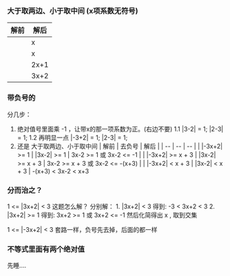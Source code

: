 ### 大于取两边、小于取中间 (x项系数无符号)
| 解前 | 解后 |
| -- | -- |
| |x| > 2 | x > 2 或 x < -2 |
| |x| <= 2| -2 <= x <= 2 |
| |2x+1| < 3 | -3 < 2x+1 < 3 |
| |3x+2| >= 1| 3x+2 >= 1 或 3x+2 <= -1 |


### 带负号的
分几步：
1. 绝对值号里面乘 -1 ，让带x的那一项系数为正。(右边不要)
	1.1 |3-2| = 1; |2-3| = 1; 
	1.2 再明显一点 |-3+2| = 1; |2-3| = 1;
2. 还是 大于取两边、小于取中间
| 解前 | 去负号 | 解后 |
| -- | -- | -- |
| |-3x+2| >= 1 | |3x-2| >= 1 | 3x-2 >= 1 或 3x-2 <= -1 | 
| |-3x+2| >= x + 3 | |3x-2| >= x + 3 | 3x-2 >= x + 3 或 3x-2 <= -(x+3) |
| |-3x+2| < x + 3 | |3x-2| < x + 3 | -(x+3) < 3x-2 < x+3


### 分而治之？
1 <= |3x+2| < 3
这题怎么解？
分别解：
	1. |3x+2| < 3  得到:  -3 < 3x+2 < 3
	2. |3x+2| >= 1 得到:  3x+2 >= 1 或 3x+2 <= -1
然后化简得出 x , 取到交集
     
1 <= |-3x+2| < 3
套路一样，负号先去掉，后面的都一样



### 不等式里面有两个绝对值
先睡....